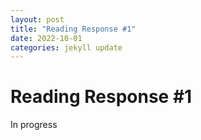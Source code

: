 ```yaml
---
layout: post
title: "Reading Response #1"
date: 2022-10-01
categories: jekyll update
---
```

# Reading Response #1
In progress
